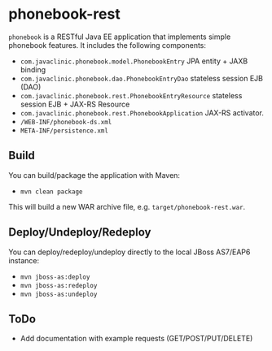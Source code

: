 phonebook-rest
==============
`phonebook` is a RESTful Java EE application that implements simple phonebook features. It includes the following components:
- `com.javaclinic.phonebook.model.PhonebookEntry` JPA entity + JAXB binding
- `com.javaclinic.phonebook.dao.PhonebookEntryDao` stateless session EJB (DAO)
- `com.javaclinic.phonebook.rest.PhonebookEntryResource` stateless session EJB + JAX-RS Resource
- `com.javaclinic.phonebook.rest.PhonebookApplication` JAX-RS activator.
- `/WEB-INF/phonebook-ds.xml`
- `META-INF/persistence.xml`


Build
-----
You can build/package the application with Maven:
- `mvn clean package`

This will build a new WAR archive file, e.g. `target/phonebook-rest.war`.


Deploy/Undeploy/Redeploy
-----------------------
You can deploy/redeploy/undeploy directly to the local JBoss AS7/EAP6 instance:
- `mvn jboss-as:deploy`
- `mvn jboss-as:redeploy`
- `mvn jboss-as:undeploy`

ToDo
----
- Add documentation with example requests (GET/POST/PUT/DELETE)

